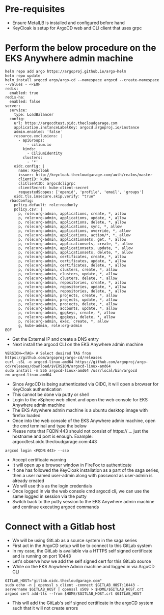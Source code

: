# Pre-requisites
* Ensure MetalLB is installed and configured before hand
* KeyCloak is setup for ArgoCD web and CLI client that uses grpc
# Perform the below procedure on the EKS Anywhere admin machine
```
helm repo add argo https://argoproj.github.io/argo-helm
helm repo update
helm install argocd argo/argo-cd --namespace argocd --create-namespace --values - <<EOF
redis:
  enabled: true
redis-ha:
  enabled: false
server:
  service:
    type: LoadBalancer
  config:
    url: https://argocdtest.oidc.thecloudgarage.com
    application.instanceLabelKey: argocd.argoproj.io/instance
    admin.enabled: 'false'
    resource.exclusions: |
      - apiGroups:
          - cilium.io
        kinds:
          - CiliumIdentity
        clusters:
          - '*'
    oidc.config: |
      name: Keycloak
      issuer: http://keycloak.thecloudgarage.com/auth/realms/master
      clientID: kube
      cliClientID: argocdcligrpc
      clientSecret: kube-client-secret
      requestedScopes: ['openid', 'profile', 'email', 'groups']
    oidc.tls.insecure.skip.verify: "true"
  rbacConfig:
    policy.default: role:readonly
    policy.csv: |
      p, role:org-admin, applications, create, *, allow
      p, role:org-admin, applications, update, *, allow
      p, role:org-admin, applications, delete, *, allow
      p, role:org-admin, applications, sync, *, allow
      p, role:org-admin, applications, override, *, allow
      p, role:org-admin, applications, action/*, *, allow
      p, role:org-admin, applicationsets, get, *, allow
      p, role:org-admin, applicationsets, create, *, allow
      p, role:org-admin, applicationsets, update, *, allow
      p, role:org-admin, applicationsets, delete, *, allow
      p, role:org-admin, certificates, create, *, allow
      p, role:org-admin, certificates, update, *, allow
      p, role:org-admin, certificates, delete, *, allow
      p, role:org-admin, clusters, create, *, allow
      p, role:org-admin, clusters, update, *, allow
      p, role:org-admin, clusters, delete, *, allow
      p, role:org-admin, repositories, create, *, allow
      p, role:org-admin, repositories, update, *, allow
      p, role:org-admin, repositories, delete, *, allow
      p, role:org-admin, projects, create, *, allow
      p, role:org-admin, projects, update, *, allow
      p, role:org-admin, projects, delete, *, allow
      p, role:org-admin, accounts, update, *, allow
      p, role:org-admin, gpgkeys, create, *, allow
      p, role:org-admin, gpgkeys, delete, *, allow
      p, role:org-admin, exec, create, *, allow
      g, kube-admin, role:org-admin
EOF
```
* Get the External IP and create a DNS entry
* Next install the argocd CLI on the EKS Anywhere admin machine
```
VERSION=<TAG> # Select desired TAG from https://github.com/argoproj/argo-cd/releases
curl -sSL -o argocd-linux-amd64 https://github.com/argoproj/argo-cd/releases/download/$VERSION/argocd-linux-amd64
sudo install -m 555 argocd-linux-amd64 /usr/local/bin/argocd
rm argocd-linux-amd64
```
* Since ArgoCD is being authenticated via OIDC, it will open a browser for KeyCloak authentication
* This cannot be done via putty or shell
* Login to the vSphere web client and open the web console for EKS Anywhere admin machine
* The EKS Anywhere admin machine is a ubuntu desktop image with firefox loaded
* Once into the web console of the EKS Anywhere admin machine, open the cmd terminal and type the below
* Please note that FQDN:443 should not consist of https:// ... just the hostname and port is enough. Example: argocdtest.oidc.thecloudgarage.com:443
```
argcod login <FQDN:443> --sso
```
* Accept certificate warning
* It will open up a browser window in FireFox to authenticate
* If one has followed the KeyCloak installation as a part of the saga series, then a user named user-admin along with password as user-admin is already created
* We will use this as the login credentials
* Once logged in via the web console cmd argocd cli, we can use the same logged in session via the putty
* Switch back to the putty session to the EKS Anywhere admin machine and continue executing argocd commands

# Connect with a Gitlab host
* We will be using GitLab as a source system in the saga series
* First act in the ArgoCD setup will be to connect to this GitLab system
* In my case, the GitLab is available via a HTTPS self signed certificate and is running on port 10443
* Let's observe how we add the self signed cert for this GitLab source
* While on the EKS Anywhere Admin machine and logged in via ArgoCD CLI
```
GITLAB_HOST="gitlab.oidc.thecloudgarage.com"
sudo echo -n | openssl s_client -connect $GITLAB_HOST:10443 -servername $GITLAB_HOST | openssl x509 > $HOME/$GITLAB_HOST.crt
argocd cert add-tls --from $HOME/$GITLAB_HOST.crt $GITLAB_HOST
```
* This will add the GitLab's self signed certificate in the argoCD system such that it will not create errors
